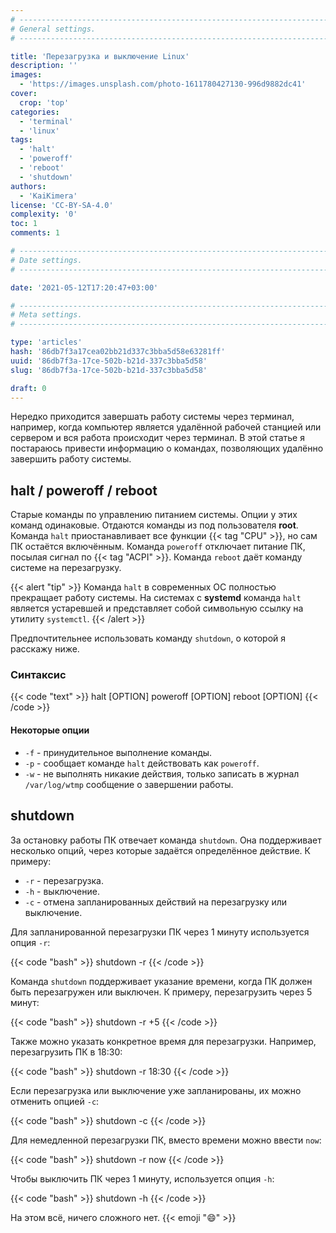 ```yaml
---
# -------------------------------------------------------------------------------------------------------------------- #
# General settings.
# -------------------------------------------------------------------------------------------------------------------- #

title: 'Перезагрузка и выключение Linux'
description: ''
images:
  - 'https://images.unsplash.com/photo-1611780427130-996d9882dc41'
cover:
  crop: 'top'
categories:
  - 'terminal'
  - 'linux'
tags:
  - 'halt'
  - 'poweroff'
  - 'reboot'
  - 'shutdown'
authors:
  - 'KaiKimera'
license: 'CC-BY-SA-4.0'
complexity: '0'
toc: 1
comments: 1

# -------------------------------------------------------------------------------------------------------------------- #
# Date settings.
# -------------------------------------------------------------------------------------------------------------------- #

date: '2021-05-12T17:20:47+03:00'

# -------------------------------------------------------------------------------------------------------------------- #
# Meta settings.
# -------------------------------------------------------------------------------------------------------------------- #

type: 'articles'
hash: '86db7f3a17cea02bb21d337c3bba5d58e63281ff'
uuid: '86db7f3a-17ce-502b-b21d-337c3bba5d58'
slug: '86db7f3a-17ce-502b-b21d-337c3bba5d58'

draft: 0
---
```


Нередко приходится завершать работу системы через терминал, например, когда компьютер является удалённой рабочей станцией или сервером и вся работа происходит через терминал. В этой статье я постараюсь привести информацию о командах, позволяющих удалённо завершить работу системы.

<!--more-->

## halt / poweroff / reboot

Старые команды по управлению питанием системы. Опции у этих команд одинаковые. Отдаются команды из под пользователя **root**. Команда `halt` приостанавливает все функции {{< tag "CPU" >}}, но сам ПК остаётся включённым. Команда `poweroff` отключает питание ПК, посылая сигнал по {{< tag "ACPI" >}}. Команда `reboot` даёт команду системе на перезагрузку.

{{< alert "tip" >}}
Команда `halt` в современных ОС полностью прекращает работу системы. На системах с **systemd** команда `halt` является устаревшей и представляет собой символьную ссылку на утилиту `systemctl`.
{{< /alert >}}

Предпочтительнее использовать команду `shutdown`, о которой я расскажу ниже.

### Синтаксис

{{< code "text" >}}
halt [OPTION]
poweroff [OPTION]
reboot [OPTION]
{{< /code >}}

#### Некоторые опции

- `-f` - принудительное выполнение команды.
- `-p` - сообщает команде `halt` действовать как `poweroff`.
- `-w` - не выполнять никакие действия, только записать в журнал `/var/log/wtmp` сообщение о завершении работы.

## shutdown

За остановку работы ПК отвечает команда `shutdown`. Она поддерживает несколько опций, через которые задаётся определённое действие. К примеру:

- `-r` - перезагрузка.
- `-h` - выключение.
- `-c` - отмена запланированных действий на перезагрузку или выключение.

Для запланированной перезагрузки ПК через 1 минуту используется опция `-r`:

{{< code "bash" >}}
shutdown -r
{{< /code >}}

Команда `shutdown` поддерживает указание времени, когда ПК должен быть перезагружен или выключен. К примеру, перезагрузить через 5 минут:

{{< code "bash" >}}
shutdown -r +5
{{< /code >}}

Также можно указать конкретное время для перезагрузки. Например, перезагрузить ПК в 18:30:

{{< code "bash" >}}
shutdown -r 18:30
{{< /code >}}

Если перезагрузка или выключение уже запланированы, их можно отменить опцией `-c`:

{{< code "bash" >}}
shutdown -c
{{< /code >}}

Для немедленной перезагрузки ПК, вместо времени можно ввести `now`:

{{< code "bash" >}}
shutdown -r now
{{< /code >}}

Чтобы выключить ПК через 1 минуту, используется опция `-h`:

{{< code "bash" >}}
shutdown -h
{{< /code >}}

На этом всё, ничего сложного нет. {{< emoji ":smile:" >}}
